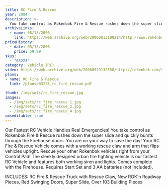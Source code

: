```yaml
---
title: RC Fire & Rescue
year: 2004
description: >-
  You take control as Rokenbok Fire & Rescue rushes down the super slide and quickly bursts through the Firehouse doors. You are on your way to save the day! Your RC Fire & Rescue Vehicle comes with a working rescue claw and arm that flips vehicles upright. Rescue your other Rokenbok vehicles right from your Control Pad!
archiveLinks:
  - name: 08/13/2006
    link: https://web.archive.org/web/20060813190214/http://www.rokenbok.com/catalog/pd_03223.html
priceHistory:
  - date: 08/13/2006
    price: 59.99
skus:
  - "03223"
category: Vehicle (RC)
video: https://web.archive.org/web/20060929132558/http://rokenbok.com/vids/FireRok307KbSec.wmv
plans:
- name: RC Fire & Rescue
  link: /plans/03223_rc_fire_rescue.pdf

thumb: /img/sets/rc_fire_rescue.jpg
images:
  - /img/sets/rc_fire_rescue_1.jpg
  - /img/sets/rc_fire_rescue_2.jpg
  - /img/sets/rc_fire_rescue_4.jpg
cmseditable: true
---
```

Our Fastest RC Vehicle Handles Real Emergencies!
You take control as Rokenbok Fire & Rescue rushes down the super slide and quickly bursts through the Firehouse doors. You are on your way to save the day! Your RC Fire & Rescue Vehicle comes with a working rescue claw and arm that flips vehicles upright. Rescue your other Rokenbok vehicles right from your Control Pad! The sleekly designed urban fire fighting vehicle is our fastest RC Vehicle and features both working siren and lights. Comes complete with the Firehouse. Requires Start Set and 3 AA batteries (not included).

INCLUDES:
RC Fire & Rescue Truck with Rescue Claw, New ROK'n Roadway Pieces, Red Swinging Doors, Super Slide, Over 103 Building Pieces
